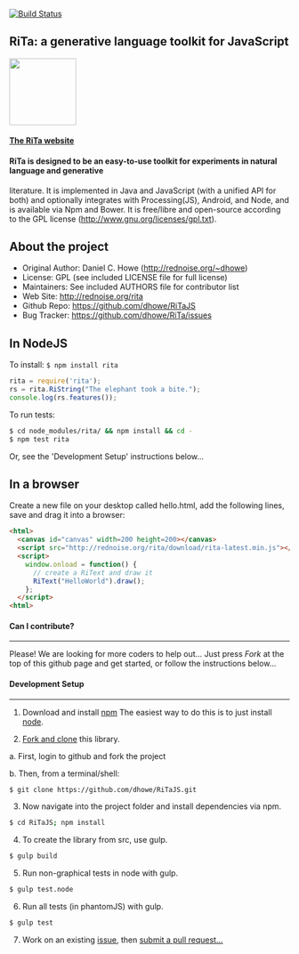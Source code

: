[![Build Status](https://travis-ci.org/dhowe/RiTaJS.svg?branch=master)](https://travis-ci.org/dhowe/RiTaJS)


## RiTa: a generative language toolkit for JavaScript

<a href="http://rednoise.org/rita/js"><img height=120 src="http://rednoise.org/rita/img/RiTa-logo3.png"/></a>

#### [The RiTa website](http://rednoise.org/rita)

#### RiTa is designed to be an easy-to-use toolkit for experiments in natural language and generative
literature. It is implemented in Java and JavaScript (with a unified API for both) and optionally
integrates with Processing(JS), Android, and Node, and is available via Npm and Bower. 
It is free/libre and open-source according to the GPL license (http://www.gnu.org/licenses/gpl.txt).


About the project
--------
* Original Author:   Daniel C. Howe (http://rednoise.org/~dhowe)
* License: 			 GPL (see included LICENSE file for full license)
* Maintainers:       See included AUTHORS file for contributor list
* Web Site:          http://rednoise.org/rita
* Github Repo:       https://github.com/dhowe/RiTaJS
* Bug Tracker:       https://github.com/dhowe/RiTa/issues


In NodeJS
--------
To install: `$ npm install rita`
 
```javascript
rita = require('rita');
rs = rita.RiString("The elephant took a bite.");
console.log(rs.features());
```
 
To run tests: 

```bash
$ cd node_modules/rita/ && npm install && cd - 
$ npm test rita
```

Or, see the 'Development Setup' instructions below...

In a browser
--------
Create a new file on your desktop called hello.html, add the following lines, save and drag it into a browser:

```html
<html>
  <canvas id="canvas" width=200 height=200></canvas>
  <script src="http://rednoise.org/rita/download/rita-latest.min.js"></script>
  <script>
    window.onload = function() {
      // create a RiText and draw it
      RiText("HelloWorld").draw();
    };
  </script>
<html>
```

#### Can I contribute?
--------
Please! We are looking for more coders to help out... Just press *Fork* at the top of this github page and get started, or follow the instructions below... 


#### Development Setup
--------
1. Download and install [npm](https://npmjs.org/) The easiest way to do this is to just install [node](http://nodejs.org/). 

2. [Fork and clone](https://help.github.com/articles/fork-a-repo) this library. 

  a. First, login to github and fork the project

  b. Then, from a terminal/shell: 
  ```bash
  $ git clone https://github.com/dhowe/RiTaJS.git
  ```

3. Now navigate into the project folder and install dependencies via npm. 

```bash
$ cd RiTaJS; npm install
```

4. To create the library from src, use gulp.
```bash
$ gulp build
```
5. Run non-graphical tests in node with gulp.
```bash
$ gulp test.node
```
6. Run all tests (in phantomJS) with gulp.
```bash
$ gulp test
```
7. Work on an existing [issue](https://github.com/dhowe/RiTaJS/issues?state=open), then [submit a pull request...](https://help.github.com/articles/creating-a-pull-request)
